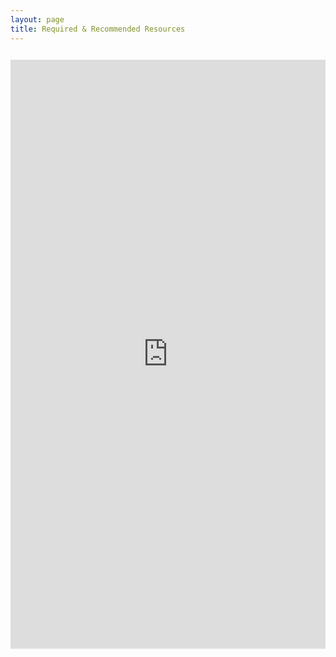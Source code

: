 ```yaml
---
layout: page
title: Required & Recommended Resources
---
```


<iframe src="https://astore.amazon.com/wwwdavidapayn-20" width="664px" height="942px" frameborder="0" style="border-bottom: solid 1px #f2f2f2; margin-top:12px; max-width: 100%;overflow-x: hidden;"></iframe>